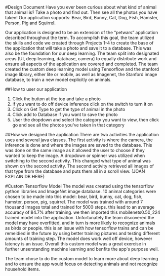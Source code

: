#Design Document
Have you ever been curious about what kind of animal that animal is? Take a photo and find out. Then see all the photos you have taken!
Our application supports: Bear, Bird, Bunny, Cat, Dog, Fish, Hamster, Person, Pig and Squirrel.

Our application is designed to be an extension of the “petwars” application described throughout the term. 
To accomplish this goal, the team utilized the skills and code we created through Projects 1-4 to create the base of the application that will take a photo and save it to a database. This was also be the foundation for our deep learning. The team split into designated areas (UI, deep learning, database, camera) to equally distribute work and ensure all aspects of the application are covered and completed. The team created the custom deep learning model using Tensorflow and the stanford image library, either lite or mobile, as well as Imagenet, the Stanford image database, to train a new model explicitly on animals. 


##How to user our application
1. Click the button at the top and take a photo
2. If you want to do off device inference click on the switch to turn it on
3. Click on Get Type to get the type of animal in the photo
4. Click add to Database if you want to save the photo
5. User the dropdown and select the category you want to view, then click go and see all the photos you've taken in that category

##How we designed the application
There are two activities the application uses and several java classes. The first activity is where the camera, the inference is done and where the images are saved to the database. This was done on the same image as it allowed the user to choose if they wanted to keep the image. A dropdown or spinner was utilized when switching to the second activity. This changed what type of animal was shown on the second activity. The second activity retrieved all images of that type from the database and puts them all in a scroll view. 
(JOAN EXPLAIN DB HERE)

#Custom Tensorflow Model
The model was created using the tensorflow python libraries and ImageNet image database. 10 animal categories were chosen to be made into this model: bear, bird, bunny, cat, dog, fish, hamster, person, pig, squirrel.
The model was trained with around 7 thousand images total and trained for 5000 steps. this lead to an average accuracy of 84.7% after training. we then imported this mobilenets0.50_224 trained model into the application. 
Unfortunately the team discovered the model may have overfitted, and in turn is more likely to recognize animals as birds or people. this is an issue with how tensorflow trains and can be remeidied in the future by using better
training pictures and testing different amounts of training step. The model does work well off device, however latency is an issue. Overall this custom model was a great exercise in further unserstanding machine learning and benfits
the app's purpose well. 

The team chose to do the custom model to learn more about deep learning and to ensure the app would focus on detecting animals and not recognize household items. 
